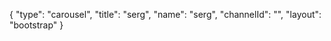 {
    "type": "carousel",
    "title": "serg",
    "name": "serg",
    "channelId": "",
    "layout": "bootstrap"
}